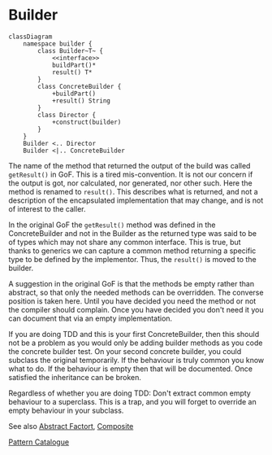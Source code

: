 # Builder

```mermaid
classDiagram
    namespace builder {
        class Builder~T~ {
            <<interface>>
            buildPart()*
            result() T*
        }
        class ConcreteBuilder {
            +buildPart()
            +result() String
        }
        class Director {
            +construct(builder)
        }
    }
    Builder <.. Director
    Builder <|.. ConcreteBuilder

```

The name of the method that returned the output of the build was called
`getResult()` in GoF. This is a tired mis-convention. It is not our concern if
the output is got, nor calculated, nor generated, nor other such. Here the
method is renamed to `result()`. This describes what is returned, and not a
description of the encapsulated implementation that may change, and is not of
interest to the caller.

In the original GoF the `getResult()` method was defined in the ConcreteBuilder
and not in the Builder as the returned type was said to be of types which may
not share any common interface. This is true, but thanks to generics we can
capture a common method returning a specific type to be defined by the
implementor. Thus, the `result()` is moved to the builder.

A suggestion in the original GoF is that the methods be empty rather than
abstract, so that only the needed methods can be overridden. The converse
position is taken here. Until you have decided you need the method or not the
compiler should complain. Once you have decided you don't need it you can
document that via an empty implementation.

If you are doing TDD and this is your first ConcreteBuilder, then this should
not be a problem as you would only be adding builder methods as you code the
concrete builder test. On your second concrete builder, you could subclass the
original temporarily. If the behaviour is truly common you know what to do. If
the behaviour is empty then that will be documented. Once satisfied the
inheritance can be broken.

Regardless of whether you are doing TDD: Don't extract common empty behaviour to
a superclass. This is a trap, and you will forget to override an empty behaviour
in your subclass.

See also [Abstract Factort](../abstractFactory/AbstractFactory.md), 
[Composite](../../structure/composite/Composite.md)

[Pattern Catalogue](../../Catalogue.md)
